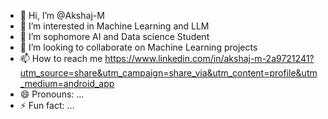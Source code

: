 - 👋 Hi, I’m @Akshaj-M
- 👀 I’m interested in Machine Learning and LLM
- 🌱 I’m sophomore AI and Data science Student 
- 💞️ I’m looking to collaborate on Machine Learning projects
- 📫 How to reach me https://www.linkedin.com/in/akshaj-m-2a9721241?utm_source=share&utm_campaign=share_via&utm_content=profile&utm_medium=android_app
- 😄 Pronouns: ...
- ⚡ Fun fact: ...

<!---
Akshaj-M/Akshaj-M is a ✨ special ✨ repository because its `README.md` (this file) appears on your GitHub profile.
You can click the Preview link to take a look at your changes.
--->
